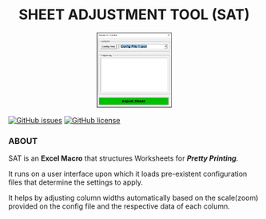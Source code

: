 <center><h1>SHEET ADJUSTMENT TOOL (SAT)</h1></center>

<p align="center">
<img src="https://github.com/The-Nuvo-Group/Excel-Tools/blob/version1/img/SAT.PNG" alt="Sheet Adjustment Tool - UI Picture" width="150" height="150"> 
</p>

[![GitHub issues](https://img.shields.io/github/issues/The-Nuvo-Group/Excel-Tools)](https://github.com/The-Nuvo-Group/Excel-Tools/issues)
[![GitHub license](https://img.shields.io/github/license/The-Nuvo-Group/Excel-Tools)](https://github.com/The-Nuvo-Group/Excel-Tools/blob/main/LICENSE)

### ABOUT
SAT is an **Excel Macro** that structures Worksheets for ***Pretty Printing***.

It runs on a user interface upon which it loads pre-existent   configuration files that determine the settings to apply.

It helps by adjusting column widths automatically based on the scale(zoom) provided on the config file and the respective data of each column.
